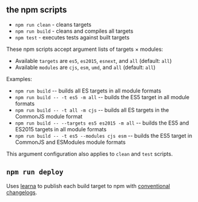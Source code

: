 ## the npm scripts

* `npm run clean` - cleans targets
* `npm run build` - cleans and compiles all targets
* `npm test` - executes tests against built targets

These npm scripts accept argument lists of targets × modules:

* Available `targets` are `es5`, `es2015`, `esnext`, and `all` (default: `all`)
* Available `modules` are `cjs`, `esm`, `umd`, and `all` (default: `all`)

Examples:
* `npm run build` -- builds all ES targets in all module formats
* `npm run build -- -t es5 -m all` -- builds the ES5 target in all module formats
* `npm run build -- -t all -m cjs` -- builds all ES targets in the CommonJS module format
* `npm run build -- --targets es5 es2015 -m all` -- builds the ES5 and ES2015 targets in all module formats
* `npm run build -- -t es5 --modules cjs esm` -- builds the ES5 target in CommonJS and ESModules module formats

This argument configuration also applies to `clean` and `test` scripts.

## `npm run deploy`

Uses [learna](https://github.com/lerna/lerna) to publish each build target to npm with [conventional](https://conventionalcommits.org/) [changelogs](https://github.com/conventional-changelog/conventional-changelog/tree/master/packages/conventional-changelog-cli).
